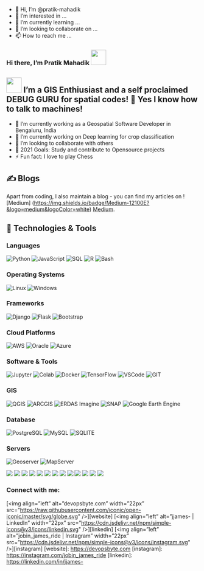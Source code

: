 - 👋 Hi, I’m @pratik-mahadik
- 👀 I’m interested in ...
- 🌱 I’m currently learning ...
- 💞️ I’m looking to collaborate on ...
- 📫 How to reach me ...

<!---
pratik-mahadik/pratik-mahadik is a ✨ special ✨ repository because its `README.md` (this file) appears on your GitHub profile.
You can click the Preview link to take a look at your changes.
--->

### Hi there, I’m Pratik Mahadik <img src="https://raw.githubusercontent.com/MartinHeinz/MartinHeinz/master/wave.gif" width="40px">
## <img src="https://github.com/TheDudeThatCode/TheDudeThatCode/blob/master/Assets/Developer.gif" width="40px"> I’m a GIS Enthiusiast and a self proclaimed DEBUG GURU for spatial codes! 👀 Yes I know how to talk to machines!
- 🔭 I’m currently working as a Geospatial Software Developer in Bengaluru, India
- 🌱 I’m currently working on Deep learning for crop classification
- 💞️ I’m looking to collaborate with others
- 🥅 2021 Goals: Study and contribute to Opensource projects
- ⚡ Fun fact: I love to play Chess

## &#x270d; Blogs
Apart from coding, I also maintain a blog - you can find my articles on ![Medium] (https://img.shields.io/badge/Medium-12100E?&logo=medium&logoColor=white) [Medium](https://pratik-mahadik5.medium.com/). 

## 🔧 Technologies & Tools
### Languages
![Python](https://img.shields.io/badge/-Python-000?&logo=Python)
![JavaScript](https://img.shields.io/badge/-JavaScript-000?&logo=JavaScript)
![SQL](https://img.shields.io/badge/-SQL-000?&logo=MySQL&logoColor=white)
![R](https://img.shields.io/badge/R-276DC3?e&logo=r&logoColor=white)
![Bash](https://img.shields.io/badge/Powered%20by-Bash-white.svg)

### Operating Systems
![Linux](https://img.shields.io/badge/-Linux-000?&logo=Linux) 
![Windows](https://img.shields.io/badge/-Windows-0078D6?logo=windows&logoColor=white)

### Frameworks
![Django](https://img.shields.io/badge/-Django-000?&logo=Django)
![Flask](https://img.shields.io/badge/Flask-000000?&logo=flask&logoColor=white)
![Bootstrap](https://img.shields.io/badge/Bootstrap-000000?&logo=Bootstrap)

### Cloud Platforms
![AWS](https://img.shields.io/badge/-AWS-000?&logo=Amazon-AWS&logoColor=F90)
![Oracle](https://img.shields.io/badge/-Oracle-000?&logo=Oracle&logoColor=white)
![Azure](https://img.shields.io/badge/Microsoft_Azure-0089D6?&logo=microsoft-azure&logoColor=white)

### Software & Tools
![Jupyter](https://img.shields.io/badge/Made%20with-Jupyter-orange?&logo=Jupyter)
![Colab](https://colab.research.google.com/assets/colab-badge.svg)
![Docker](https://img.shields.io/badge/-Docker-000?&logo=Docker)
![TensorFlow](https://img.shields.io/badge/-TensorFlow-000?&logo=TensorFlow)
![VSCode](https://open.vscode.dev/badges/open-in-vscode.svg)
![GIT](https://img.shields.io/badge/GitHub-100000?style=for-the-badge&logo=github&logoColor=white)

### GIS
![QGIS](https://img.shields.io/badge/Made%20with-Jupyter-orange?&logo=Jupyter)
![ARCGIS](https://colab.research.google.com/assets/colab-badge.svg)
![ERDAS Imagine](https://img.shields.io/badge/-Docker-000?&logo=Docker)
![SNAP](https://img.shields.io/badge/-TensorFlow-000?&logo=TensorFlow)
![Google Earth Engine](https://img.shields.io/badge/-TensorFlow-000?&logo=TensorFlow)

### Database
![PostgreSQL](https://img.shields.io/badge/PostgreSQL-316192?&logo=postgresql&logoColor=white)
![MySQL](https://img.shields.io/badge/MySQL-00000F?&logo=mysql&logoColor=white)
![SQLITE](https://img.shields.io/badge/SQLite-07405E?&logo=sqlite&logoColor=white)

### Servers
![Geoserver](https://lh3.googleusercontent.com/proxy/imRo8XJkadyvxclOPEf4UR66ECjCfa14iWG0xIsTEeUBqvEFm1BfCcz3mzI2xqmRS1W0WA6oQIwiaO0EFM0MovERt7DAJTHumam0E_owkLfyq2NZTJXlGvx5HdGCfv8GlJMmO84Arw)
![MapServer](https://upload.wikimedia.org/wikipedia/commons/thumb/c/c6/MapServer_logo.svg/1200px-MapServer_logo.svg)


![](https://img.shields.io/badge/OS-Linux-informational?style=flat&logo=linux&logoColor=white&color=2bbc8a)
![](https://img.shields.io/badge/Editor-IntelliJ_IDEA-informational?style=flat&logo=intellij-idea&logoColor=white&color=2bbc8a)
![](https://img.shields.io/badge/Code-Python-informational?style=flat&logo=python&logoColor=white&color=2bbc8a)
![](https://img.shields.io/badge/Code-JavaScript-informational?style=flat&logo=javascript&logoColor=white&color=2bbc8a)
![](https://img.shields.io/badge/Code-Golang-informational?style=flat&logo=go&logoColor=white&color=2bbc8a)
![](https://img.shields.io/badge/Code-Make-informational?style=flat&logo=cmake&logoColor=white&color=2bbc8a)
![](https://img.shields.io/badge/Code-Vue-informational?style=flat&logo=vue.js&logoColor=white&color=2bbc8a)
![](https://img.shields.io/badge/Shell-Bash-informational?style=flat&logo=gnu-bash&logoColor=white&color=2bbc8a)
![](https://img.shields.io/badge/Tools-PostgreSQL-informational?style=flat&logo=postgresql&logoColor=white&color=2bbc8a)
![](https://img.shields.io/badge/Tools-Docker-informational?style=flat&logo=docker&logoColor=white&color=2bbc8a)
![](https://img.shields.io/badge/Tools-Kubernetes-informational?style=flat&logo=kubernetes&logoColor=white&color=2bbc8a)
![](https://img.shields.io/badge/Tools-Red_Hat_OpenShift-informational?style=flat&logo=red-hat-open-shift&logoColor=white&color=2bbc8a)
![](https://img.shields.io/badge/Cloud-Digital_Ocean-informational?style=flat&logo=digitalocean&logoColor=white&color=2bbc8a)

### Connect with me:
[<img align=”left” alt=”devopsbyte.com” width=”22px” src=”https://raw.githubusercontent.com/iconic/open-iconic/master/svg/globe.svg" />][website]
[<img align=”left” alt=”jjames- | LinkedIn” width=”22px” src=”https://cdn.jsdelivr.net/npm/simple-icons@v3/icons/linkedin.svg" />][linkedin]
[<img align=”left” alt=”jobin_james_ride | Instagram” width=”22px” src=”https://cdn.jsdelivr.net/npm/simple-icons@v3/icons/instagram.svg" />][instagram]
[website]: https://devopsbyte.com
[instagram]: https://instagram.com/jobin_james_ride
[linkedin]: https://linkedin.com/in/jjames-

